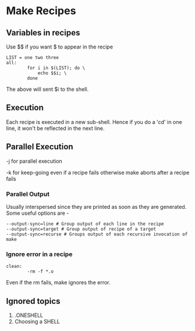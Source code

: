 # Make Recipes

## Variables in recipes
Use $$ if you want $ to appear in the recipe

```
LIST = one two three
all:
        for i in $(LIST); do \
            echo $$i; \
        done

```

The above will sent $i to the shell.

## Execution
Each recipe is executed in a new sub-shell. Hence if you do a 'cd' in one line, it won't be reflected in the next line.

## Parallel Execution
-j for parallel execution

-k for keep-going even if a recipe fails otherwise make aborts after a recipe fails

### Parallel Output
Usually interspersed since they are printed as soon as they are generated. Some useful options are -

```
--output-sync=line # Group output of each line in the recipe
--output-sync=target # Group output of recipe of a target
--output-sync=recurse # Groups output of each recursive invocation of make
```

### Ignore error in a recipe

```
clean:
        -rm -f *.o
```

Even if the rm fails, make ignores the error.

## Ignored topics
1. .ONESHELL
2. Choosing a SHELL
